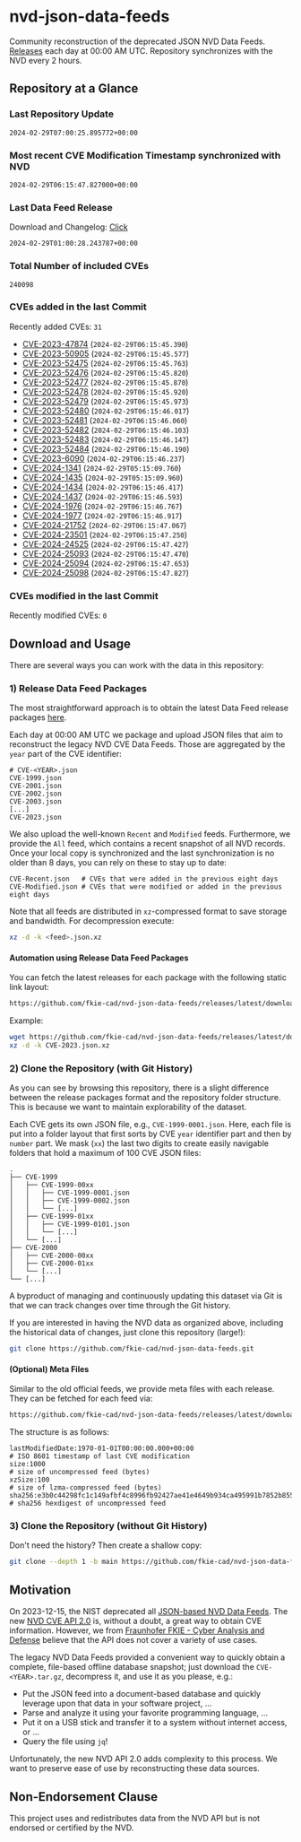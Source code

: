 # nvd-json-data-feeds

Community reconstruction of the deprecated JSON NVD Data Feeds. 
[Releases](https://github.com/fkie-cad/nvd-json-data-feeds/releases/latest) each day at 00:00 AM UTC.
Repository synchronizes with the NVD every 2 hours.

## Repository at a Glance

### Last Repository Update

```plain
2024-02-29T07:00:25.895772+00:00
```

### Most recent CVE Modification Timestamp synchronized with NVD

```plain
2024-02-29T06:15:47.827000+00:00
```

### Last Data Feed Release

Download and Changelog: [Click](https://github.com/fkie-cad/nvd-json-data-feeds/releases/latest)

```plain
2024-02-29T01:00:28.243787+00:00
```

### Total Number of included CVEs

```plain
240098
```

### CVEs added in the last Commit

Recently added CVEs: `31`

* [CVE-2023-47874](CVE-2023/CVE-2023-478xx/CVE-2023-47874.json) (`2024-02-29T06:15:45.390`)
* [CVE-2023-50905](CVE-2023/CVE-2023-509xx/CVE-2023-50905.json) (`2024-02-29T06:15:45.577`)
* [CVE-2023-52475](CVE-2023/CVE-2023-524xx/CVE-2023-52475.json) (`2024-02-29T06:15:45.763`)
* [CVE-2023-52476](CVE-2023/CVE-2023-524xx/CVE-2023-52476.json) (`2024-02-29T06:15:45.820`)
* [CVE-2023-52477](CVE-2023/CVE-2023-524xx/CVE-2023-52477.json) (`2024-02-29T06:15:45.870`)
* [CVE-2023-52478](CVE-2023/CVE-2023-524xx/CVE-2023-52478.json) (`2024-02-29T06:15:45.920`)
* [CVE-2023-52479](CVE-2023/CVE-2023-524xx/CVE-2023-52479.json) (`2024-02-29T06:15:45.973`)
* [CVE-2023-52480](CVE-2023/CVE-2023-524xx/CVE-2023-52480.json) (`2024-02-29T06:15:46.017`)
* [CVE-2023-52481](CVE-2023/CVE-2023-524xx/CVE-2023-52481.json) (`2024-02-29T06:15:46.060`)
* [CVE-2023-52482](CVE-2023/CVE-2023-524xx/CVE-2023-52482.json) (`2024-02-29T06:15:46.103`)
* [CVE-2023-52483](CVE-2023/CVE-2023-524xx/CVE-2023-52483.json) (`2024-02-29T06:15:46.147`)
* [CVE-2023-52484](CVE-2023/CVE-2023-524xx/CVE-2023-52484.json) (`2024-02-29T06:15:46.190`)
* [CVE-2023-6090](CVE-2023/CVE-2023-60xx/CVE-2023-6090.json) (`2024-02-29T06:15:46.237`)
* [CVE-2024-1341](CVE-2024/CVE-2024-13xx/CVE-2024-1341.json) (`2024-02-29T05:15:09.760`)
* [CVE-2024-1435](CVE-2024/CVE-2024-14xx/CVE-2024-1435.json) (`2024-02-29T05:15:09.960`)
* [CVE-2024-1434](CVE-2024/CVE-2024-14xx/CVE-2024-1434.json) (`2024-02-29T06:15:46.417`)
* [CVE-2024-1437](CVE-2024/CVE-2024-14xx/CVE-2024-1437.json) (`2024-02-29T06:15:46.593`)
* [CVE-2024-1976](CVE-2024/CVE-2024-19xx/CVE-2024-1976.json) (`2024-02-29T06:15:46.767`)
* [CVE-2024-1977](CVE-2024/CVE-2024-19xx/CVE-2024-1977.json) (`2024-02-29T06:15:46.917`)
* [CVE-2024-21752](CVE-2024/CVE-2024-217xx/CVE-2024-21752.json) (`2024-02-29T06:15:47.067`)
* [CVE-2024-23501](CVE-2024/CVE-2024-235xx/CVE-2024-23501.json) (`2024-02-29T06:15:47.250`)
* [CVE-2024-24525](CVE-2024/CVE-2024-245xx/CVE-2024-24525.json) (`2024-02-29T06:15:47.427`)
* [CVE-2024-25093](CVE-2024/CVE-2024-250xx/CVE-2024-25093.json) (`2024-02-29T06:15:47.470`)
* [CVE-2024-25094](CVE-2024/CVE-2024-250xx/CVE-2024-25094.json) (`2024-02-29T06:15:47.653`)
* [CVE-2024-25098](CVE-2024/CVE-2024-250xx/CVE-2024-25098.json) (`2024-02-29T06:15:47.827`)


### CVEs modified in the last Commit

Recently modified CVEs: `0`



## Download and Usage

There are several ways you can work with the data in this repository:

### 1) Release Data Feed Packages

The most straightforward approach is to obtain the latest Data Feed release packages [here](https://github.com/fkie-cad/nvd-json-data-feeds/releases/latest).

Each day at 00:00 AM UTC we package and upload JSON files that aim to reconstruct the legacy NVD CVE Data Feeds.
Those are aggregated by the `year` part of the CVE identifier:

```
# CVE-<YEAR>.json
CVE-1999.json
CVE-2001.json
CVE-2002.json
CVE-2003.json
[...]
CVE-2023.json
```

We also upload the well-known `Recent` and `Modified` feeds.
Furthermore, we provide the `All` feed, which contains a recent snapshot of all NVD records.
Once your local copy is synchronized and the last synchronization is no older than 8 days, you can rely on these to stay up to date:

```plain
CVE-Recent.json   # CVEs that were added in the previous eight days
CVE-Modified.json # CVEs that were modified or added in the previous eight days
```

Note that all feeds are distributed in `xz`-compressed format to save storage and bandwidth.
For decompression execute:

```sh
xz -d -k <feed>.json.xz
```


#### Automation using Release Data Feed Packages

You can fetch the latest releases for each package with the following static link layout:

```sh
https://github.com/fkie-cad/nvd-json-data-feeds/releases/latest/download/CVE-<YEAR>.json.xz
```

Example:

```sh
wget https://github.com/fkie-cad/nvd-json-data-feeds/releases/latest/download/CVE-2023.json.xz
xz -d -k CVE-2023.json.xz
```



### 2) Clone the Repository (with Git History)

As you can see by browsing this repository, there is a slight difference between the release packages format and the repository folder structure.
This is because we want to maintain explorability of the dataset.

Each CVE gets its own JSON file, e.g., `CVE-1999-0001.json`.
Here, each file is put into a folder layout that first sorts by CVE `year` identifier part and then by `number` part.
We mask (`xx`) the last two digits to create easily navigable folders that hold a maximum of 100 CVE JSON files:

```plain
.
├── CVE-1999
│   ├── CVE-1999-00xx
│   │   ├── CVE-1999-0001.json
│   │   ├── CVE-1999-0002.json
│   │   └── [...]
│   ├── CVE-1999-01xx
│   │   ├── CVE-1999-0101.json
│   │   └── [...]
│   └── [...]
├── CVE-2000
│   ├── CVE-2000-00xx
│   ├── CVE-2000-01xx
│   └── [...]
└── [...]
```

A byproduct of managing and continuously updating this dataset via Git is that we can track changes over time through the Git history.

If you are interested in having the NVD data as organized above, including the historical data of changes, just clone this repository (large!):

```sh
git clone https://github.com/fkie-cad/nvd-json-data-feeds.git
```

#### (Optional) Meta Files

Similar to the old official feeds, we provide meta files with each release. They can be fetched for each feed via:

```sh
https://github.com/fkie-cad/nvd-json-data-feeds/releases/latest/download/CVE-<YEAR>.meta
```

The structure is as follows:

```plain
lastModifiedDate:1970-01-01T00:00:00.000+00:00                          # ISO 8601 timestamp of last CVE modification
size:1000                                                               # size of uncompressed feed (bytes)
xzSize:100                                                              # size of lzma-compressed feed (bytes)
sha256:e3b0c44298fc1c149afbf4c8996fb92427ae41e4649b934ca495991b7852b855 # sha256 hexdigest of uncompressed feed
```


### 3) Clone the Repository (without Git History)

Don't need the history? Then create a shallow copy:

```sh
git clone --depth 1 -b main https://github.com/fkie-cad/nvd-json-data-feeds.git
```

## Motivation

On 2023-12-15, the NIST deprecated all [JSON-based NVD Data Feeds](https://nvd.nist.gov/vuln/data-feeds#divRetirementBanner-1).
The new [NVD CVE API 2.0](https://nvd.nist.gov/developers/vulnerabilities) is, without a doubt, a great way to obtain CVE information.
However, we from [Fraunhofer FKIE - Cyber Analysis and Defense](https://www.fkie.fraunhofer.de/en/departments/cad.html) believe that the API does not cover a variety of use cases.

The legacy NVD Data Feeds provided a convenient way to quickly obtain a complete, file-based offline database snapshot; just download the `CVE-<YEAR>.tar.gz`, decompress it, and use it as you please, e.g.:

* Put the JSON feed into a document-based database and quickly leverage upon that data in your software project, ...
* Parse and analyze it using your favorite programming language, ...
* Put it on a USB stick and transfer it to a system without internet access, or ...
* Query the file using `jq`!

Unfortunately, the new NVD API 2.0 adds complexity to this process.
We want to preserve ease of use by reconstructing these data sources.

## Non-Endorsement Clause

This project uses and redistributes data from the NVD API but is not endorsed or certified by the NVD.